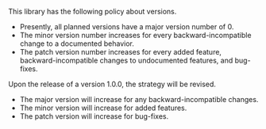 This library has the following policy about versions.

-   Presently, all planned versions have a major version number of 0.
-   The minor version number increases for every backward-incompatible
    change to a documented behavior.
-   The patch version number increases for every added feature,
    backward-incompatible changes to undocumented features, and
    bug-fixes.

Upon the release of a version 1.0.0, the strategy will be revised.

-   The major version will increase for any backward-incompatible
    changes.
-   The minor version will increase for added features.
-   The patch version will increase for bug-fixes.
